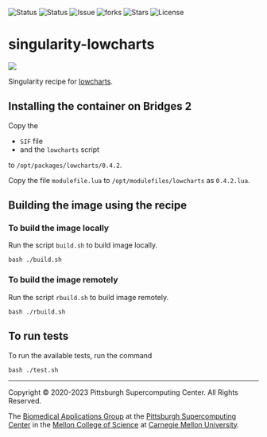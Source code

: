 ![Status](https://github.com/pscedu/singularity-lowcharts/actions/workflows/main.yml/badge.svg)
![Status](https://github.com/pscedu/singularity-lowcharts/actions/workflows/pretty.yml/badge.svg)
![Issue](https://img.shields.io/github/issues/pscedu/singularity-lowcharts)
![forks](https://img.shields.io/github/forks/pscedu/singularity-lowcharts)
![Stars](https://img.shields.io/github/stars/pscedu/singularity-lowcharts)
![License](https://img.shields.io/github/license/pscedu/singularity-lowcharts)

# singularity-lowcharts
<img src="https://raw.githubusercontent.com/juan-leon/lowcharts/main/resources/histogram-example.png" />

Singularity recipe for [lowcharts](https://github.com/juan-leon/lowcharts).

## Installing the container on Bridges 2
Copy the

* `SIF` file
* and the `lowcharts` script

to `/opt/packages/lowcharts/0.4.2`.

Copy the file `modulefile.lua` to `/opt/modulefiles/lowcharts` as `0.4.2.lua`.

## Building the image using the recipe
### To build the image locally
Run the script `build.sh` to build image locally.

```
bash ./build.sh
```

### To build the image remotely
Run the script `rbuild.sh` to build image remotely.

```
bash ./rbuild.sh
```

## To run tests
To run the available tests, run the command

```
bash ./test.sh
```

---
Copyright © 2020-2023 Pittsburgh Supercomputing Center. All Rights Reserved.

The [Biomedical Applications Group](https://www.psc.edu/biomedical-applications/) at the [Pittsburgh Supercomputing
Center](http://www.psc.edu) in the [Mellon College of Science](https://www.cmu.edu/mcs/) at [Carnegie Mellon University](http://www.cmu.edu).
